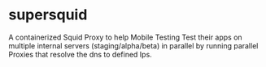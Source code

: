 # supersquid
A containerized Squid Proxy to help Mobile Testing Test their apps on multiple internal servers (staging/alpha/beta) in parallel by running parallel Proxies that resolve the dns to defined Ips.
